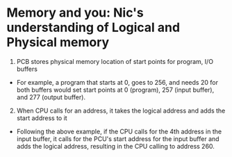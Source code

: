 # Memory and you: Nic's understanding of Logical and Physical memory

1) PCB stores physical memory location of start points for program, I/O buffers
- For example, a program that starts at 0, goes to 256, and needs 20 for both buffers would set start points at 0 (program), 257 (input buffer), and 277 (output buffer).

2) When CPU calls for an address, it takes the logical address and adds the start address to it
- Following the above example, if the CPU calls for the 4th address in the input buffer, it calls for the PCU's start address for the input buffer and adds the logical address, resulting in the CPU calling to address 260.